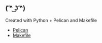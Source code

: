 ## ( ͡^ ͜ʖ ͡^)

Created with Python + Pelican and Makefile

- [Pelican](https://docs.getpelican.com/en/stable/)
- [Makefile](https://www.gnu.org/software/make/manual/make.html)

